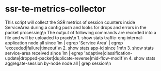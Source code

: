 # ssr-te-metrics-collector
This script will collect the SSR metrics of session counters inside ServiceArea during a config push and looks for drops and errors in the packet processing\n
  The output of following commands are recorded into a file and will be uploaded to praxis\n
    1. show stats traffic-eng internal-application node all since 1m | egrep 'Service Area' | egrep 'exceeded|failure|timeout'\n
    2. show stats app-id since 1m\n
    3. show stats service-area received since 1m | egrep 'adaptive|classification-update|dropped-packet|duplicate-reverse|mid-flow-modif'\n
    4. show stats aggregate-session by-node node all | grep session\n
